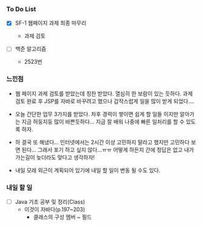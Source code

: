 ### To Do List

- [x] SF-1 웹페이지 과제 최종 마무리

    - 과제 검토
- [ ] 백준 알고리즘

    - 2523번


### 느낀점

- 웹 페이지 과제 검토를 받았는데 칭찬 받았다. 열심히 한 보람이 있는 듯하다. 과제 검토 완료 후 JSP를 자바로 바꾸려고 했으나 갑작스럽게 일을 많이 받게 되었다....

- 오늘 간단한 업무 3가지를 받았다. 차후 경력이 쌓이면 쉽게 할 일들 이지만 알아가는 지금 허둥지둥 많이 바쁜듯하다... 지금 잘 배워 나중에 빠른 일처리를 할 수 있도록 하자.

- 하 결국 또 해냈다... 인터넷에서는 2시간 이상 고민하지 말라고 했지만 고민하다 보면 된다... 그래서 포기 하고 싶지 않다...ㅠㅠ 어떻게 하든지 간에 정답은 없고 내가 가는길이 늦더라도 맞다고 생각하자!

- 내일 모레 외근이 계획되어 있기에 내일 할 일이 변동 될 수도 있다.

  


### 내일 할 일

- [ ] Java 기초 공부 및 정리(Class)
  - 이것이 자바다(p.197~203)
    - 클래스의 구성 멤버 ~ 필드